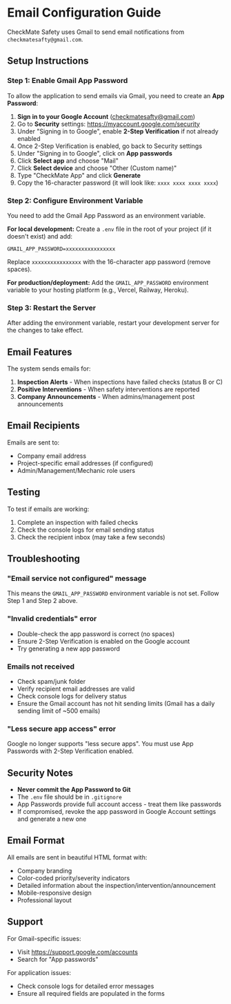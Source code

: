 # Email Configuration Guide

CheckMate Safety uses Gmail to send email notifications from `checkmatesafty@gmail.com`.

## Setup Instructions

### Step 1: Enable Gmail App Password

To allow the application to send emails via Gmail, you need to create an **App Password**:

1. **Sign in to your Google Account** (checkmatesafty@gmail.com)
2. Go to **Security** settings: https://myaccount.google.com/security
3. Under "Signing in to Google", enable **2-Step Verification** if not already enabled
4. Once 2-Step Verification is enabled, go back to Security settings
5. Under "Signing in to Google", click on **App passwords**
6. Click **Select app** and choose "Mail"
7. Click **Select device** and choose "Other (Custom name)"
8. Type "CheckMate App" and click **Generate**
9. Copy the 16-character password (it will look like: `xxxx xxxx xxxx xxxx`)

### Step 2: Configure Environment Variable

You need to add the Gmail App Password as an environment variable.

**For local development:**
Create a `.env` file in the root of your project (if it doesn't exist) and add:

```env
GMAIL_APP_PASSWORD=xxxxxxxxxxxxxxxx
```

Replace `xxxxxxxxxxxxxxxx` with the 16-character app password (remove spaces).

**For production/deployment:**
Add the `GMAIL_APP_PASSWORD` environment variable to your hosting platform (e.g., Vercel, Railway, Heroku).

### Step 3: Restart the Server

After adding the environment variable, restart your development server for the changes to take effect.

## Email Features

The system sends emails for:

1. **Inspection Alerts** - When inspections have failed checks (status B or C)
2. **Positive Interventions** - When safety interventions are reported
3. **Company Announcements** - When admins/management post announcements

## Email Recipients

Emails are sent to:
- Company email address
- Project-specific email addresses (if configured)
- Admin/Management/Mechanic role users

## Testing

To test if emails are working:

1. Complete an inspection with failed checks
2. Check the console logs for email sending status
3. Check the recipient inbox (may take a few seconds)

## Troubleshooting

### "Email service not configured" message

This means the `GMAIL_APP_PASSWORD` environment variable is not set. Follow Step 1 and Step 2 above.

### "Invalid credentials" error

- Double-check the app password is correct (no spaces)
- Ensure 2-Step Verification is enabled on the Google account
- Try generating a new app password

### Emails not received

- Check spam/junk folder
- Verify recipient email addresses are valid
- Check console logs for delivery status
- Ensure the Gmail account has not hit sending limits (Gmail has a daily sending limit of ~500 emails)

### "Less secure app access" error

Google no longer supports "less secure apps". You must use App Passwords with 2-Step Verification enabled.

## Security Notes

- **Never commit the App Password to Git**
- The `.env` file should be in `.gitignore`
- App Passwords provide full account access - treat them like passwords
- If compromised, revoke the app password in Google Account settings and generate a new one

## Email Format

All emails are sent in beautiful HTML format with:
- Company branding
- Color-coded priority/severity indicators
- Detailed information about the inspection/intervention/announcement
- Mobile-responsive design
- Professional layout

## Support

For Gmail-specific issues:
- Visit https://support.google.com/accounts
- Search for "App passwords"

For application issues:
- Check console logs for detailed error messages
- Ensure all required fields are populated in the forms
